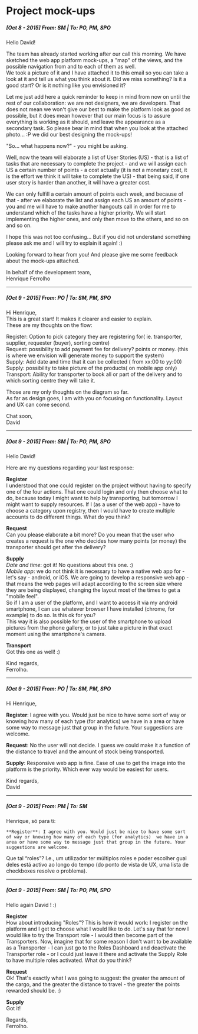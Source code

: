 # Project mock-ups

##### [Oct 8 - 2015] From: SM | To: PO, PM, SPO

Hello David!

The team has already started working after our call this morning. We have sketched the web app platform mock-ups, a "map" of the views, and the possible navigation from and to each of them as well.  
We took a picture of it and I have attached it to this email so you can take a look at it and tell us what you think about it. Did we miss something? Is it a good start? Or is it nothing like you envisioned it?

Let me just add here a quick reminder to keep in mind from now on until the rest of our collaboration: we are not designers, we are developers. That does not mean we won't give our best to make the platform look as good as possible, but it does mean however that our main focus is to assure everything is working as it should, and leave the appearance as a secondary task. So please bear in mind that when you look at the attached photo... :P we did our best designing the mock-ups!


"So... what happens now?" - you might be asking.

Well, now the team will elaborate a list of User Stories (US) - that is a list of tasks that are necessary to complete the project - and we will assign each US a certain number of points - a cost actually (it is not a monetary cost, it is the effort we think it will take to complete the US) - that being said, if one user story is harder than another, it will have a greater cost.

We can only fulfill a certain amount of points each week, and because of that - after we elaborate the list and assign each US an amount of points - you and me will have to make another hangouts call in order for me to understand which of the tasks have a higher priority. We will start implementing the higher ones, and only then move to the others, and so on and so on.

I hope this was not too confusing... But if you did not understand something please ask me and I will try to explain it again! :)


Looking forward to hear from you! And please give me some feedback about the mock-ups attached.

In behalf of the development team,  
Henrique Ferrolho

---

##### [Oct 9 - 2015] From: PO | To: SM, PM, SPO

Hi Henrique,  
This is a great start! It makes it clearer and easier to explain.  
These are my thoughts on the flow:

Register: Option to pick category they are registering for( ie. transporter, supplier, requester (buyer), sorting centre)  
Request: possibility to add payment fee for delivery? points or money. (this is where we envision will generate money to support the system)  
Supply: Add date and time that it can be collected ( from xx:00 to yy:00)  
Supply: possibility to take picture of the products( on mobile app only)  
Transport: Ability for transporter to book all or part of the delivery and to which sorting centre they will take it.

Those are my only thoughts on the diagram so far.  
As far as design goes, I am with you on focusing on functionality. Layout and UX can come second.

Chat soon,  
David


---

##### [Oct 9 - 2015] From: SM | To: PO, PM, SPO

Hello David!

Here are my questions regarding your last response:

**Register**  
I understood that one could register on the project without having to specify one of the four actions. That one could login and only then choose what to do, because today I might want to help by transporting, but tomorrow I might want to supply resources. If I (as a user of the web app) - have to choose a category upon registry, then I would have to create multiple accounts to do different things. What do you think?

**Request**  
Can you please elaborate a bit more? Do you mean that the user who creates a request is the one who decides how many points (or money) the transporter should get after the delivery?

**Supply**  
*Date and time*: got it! No questions about this one. :)  
*Mobile app*: we do not think it is necessary to have a native web app for - let's say - android, or iOS. We are going to develop a responsive web app - that means the web pages will adapt according to the screen size where they are being displayed, changing the layout most of the times to get a "mobile feel".  
So if I am a user of the platform, and I want to access it via my android smartphone, I can use whatever browser I have installed (chrome, for example) to do so. Is this ok for you?  
This way it is also possible for the user of the smartphone to upload pictures from the phone gallery, or to just take a picture in that exact moment using the smartphone's camera.

**Transport**  
Got this one as well! :)

Kind regards,  
Ferrolho.


---

##### [Oct 9 - 2015] From: PO | To: SM, PM, SPO

Hi Henrique,

**Register**: I agree with you. Would just be nice to have some sort of way or knowing how many of each type (for analytics)  we have in a area or have some way to message just that group in the future. Your suggestions are welcome.

**Request**: No the user will not decide. I guess we could make it a function of the distance to travel and the amount of stock being transported.

**Supply**: Responsive web app is fine. Ease of use to get the image into the platform is the priority. Which ever way would be easiest for users.

Kind regards,  
David


---

##### [Oct 9 - 2015] From: PM | To: SM

Henrique, só para ti:

```
**Register**: I agree with you. Would just be nice to have some sort of way or knowing how many of each type (for analytics)  we have in a area or have some way to message just that group in the future. Your suggestions are welcome.
```

Que tal “roles”? I.e., um utilizador ter múltiplos roles e poder escolher gual deles está activo ao longo do tempo (do ponto de vista de UX, uma lista de checkboxes resolve o problema).


---

##### [Oct 9 - 2015] From: SM | To: PO, PM, SPO

Hello again David ! :)

**Register**  
How about introducing "Roles"? This is how it would work: I register on the platform and I get to choose what I would like to do. Let's say that for now I would like to try the Transport role - I would then become part of the Transporters. Now, imagine that for some reason I don't want to be available as a Transporter - I can just go to the Roles Dashboard and deactivate the Transporter role - or I could just leave it there and activate the Supply Role to have multiple roles activated. What do you think?

**Request**  
Ok! That's exactly what I was going to suggest: the greater the amount of the cargo, and the greater the distance to travel - the greater the points rewarded should be. :)

**Supply**  
Got it!

Regards,  
Ferrolho.
